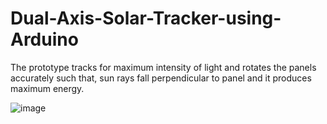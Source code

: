 # Dual-Axis-Solar-Tracker-using-Arduino
The prototype tracks for maximum intensity of light and rotates the panels accurately such that, sun rays fall perpendicular to panel and it produces maximum energy.

![image](https://github.com/pratz222/Dual-Axis-Solar-Tracker-using-Arduino/assets/53640877/b22b38a2-95ec-4394-9192-b06cb582d816)
